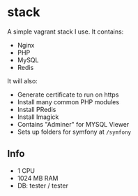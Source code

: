 # stack

A simple vagrant stack I use. It contains:

- Nginx
- PHP
- MySQL
- Redis

It will also:

- Generate certificate to run on https
- Install many common PHP modules
- Install PRedis
- Install Imagick
- Contains "Adminer" for MYSQL Viewer
- Sets up folders for symfony at `/symfony`

## Info

- 1 CPU
- 1024 MB RAM
- DB: tester / tester
